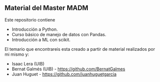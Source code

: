 Material del Master MADM
------------------------
Este repositorio contiene 

* Introducción a Python.
* Curso básico de manejo de datos con Pandas.
* Introducción a ML con scikit.

El temario que encontrareis esta creado a partir de material realizados por mi mismo y:

* Isaac Lera (UIB)
* Bernat Galmés (UIB) -  https://github.com/BernatGalmes
* Juan Huguet - https://github.com/juanhuguetgarcia